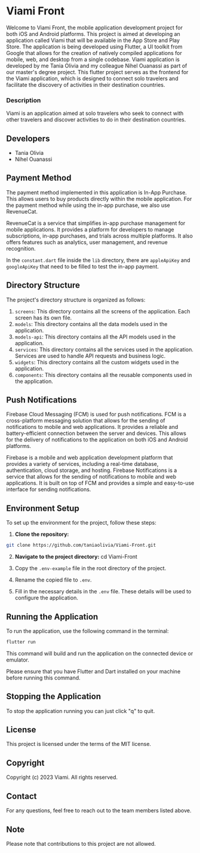 # Viami Front
Welcome to Viami Front, the mobile application development project for both iOS and Android platforms. This project is aimed at developing an application called Viami that will be available in the App Store and Play Store. The application is being developed using Flutter, a UI toolkit from Google that allows for the creation of natively compiled applications for mobile, web, and desktop from a single codebase. Viami application is developed by me Tania Olivia and my colleague Nihel Ouanassi as part of our master's degree project. This flutter project serves as the frontend for the Viami application, which is designed to connect solo travelers and facilitate the discovery of activities in their destination countries.

### Description
Viami is an application aimed at solo travelers who seek to connect with other travelers and discover activities to do in their destination countries.

## Developers
- Tania Olivia
- Nihel Ouanassi

## Payment Method

The payment method implemented in this application is In-App Purchase. This allows users to buy products directly within the mobile application. For the payment method while using the in-app purchase, we also use RevenueCat.

RevenueCat is a service that simplifies in-app purchase management for mobile applications. It provides a platform for developers to manage subscriptions, in-app purchases, and trials across multiple platforms. It also offers features such as analytics, user management, and revenue recognition.

In the `constant.dart` file inside the `lib` directory, there are `appleApiKey` and `googleApiKey` that need to be filled to test the in-app payment.

## Directory Structure

The project's directory structure is organized as follows:

1. `screens`: This directory contains all the screens of the application. Each screen has its own file.
2. `models`: This directory contains all the data models used in the application.
3. `models-api`: This directory contains all the API models used in the application.
4. `services`: This directory contains all the services used in the application. Services are used to handle API requests and business logic.
5. `widgets`: This directory contains all the custom widgets used in the application.
6. `components`: This directory contains all the reusable components used in the application.

## Push Notifications

Firebase Cloud Messaging (FCM) is used for push notifications. FCM is a cross-platform messaging solution that allows for the sending of notifications to mobile and web applications. It provides a reliable and battery-efficient connection between the server and devices. This allows for the delivery of notifications to the application on both iOS and Android platforms.

Firebase is a mobile and web application development platform that provides a variety of services, including a real-time database, authentication, cloud storage, and hosting. Firebase Notifications is a service that allows for the sending of notifications to mobile and web applications. It is built on top of FCM and provides a simple and easy-to-use interface for sending notifications.

## Environment Setup

To set up the environment for the project, follow these steps:
1. **Clone the repository:** 
```bash
git clone https://github.com/taniaolivia/Viami-Front.git
```

2. **Navigate to the project directory:**
    cd Viami-Front
   
3. Copy the `.env-example` file in the root directory of the project.
4. Rename the copied file to `.env`.
5. Fill in the necessary details in the `.env` file. These details will be used to configure the application.

## Running the Application

To run the application, use the following command in the terminal:

```bash
flutter run
```

This command will build and run the application on the connected device or emulator.

Please ensure that you have Flutter and Dart installed on your machine before running this command.

## Stopping the Application

To stop the application running you can just click "q" to quit.

## License

This project is licensed under the terms of the MIT license.

## Copyright

Copyright (c) 2023 Viami. All rights reserved.

## Contact

For any questions, feel free to reach out to the team members listed above.

## Note

Please note that contributions to this project are not allowed.
